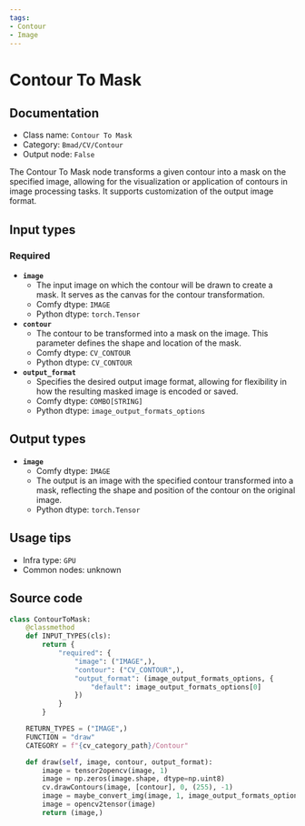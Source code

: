 ```yaml
---
tags:
- Contour
- Image
---
```


# Contour To Mask
## Documentation
- Class name: `Contour To Mask`
- Category: `Bmad/CV/Contour`
- Output node: `False`

The Contour To Mask node transforms a given contour into a mask on the specified image, allowing for the visualization or application of contours in image processing tasks. It supports customization of the output image format.
## Input types
### Required
- **`image`**
    - The input image on which the contour will be drawn to create a mask. It serves as the canvas for the contour transformation.
    - Comfy dtype: `IMAGE`
    - Python dtype: `torch.Tensor`
- **`contour`**
    - The contour to be transformed into a mask on the image. This parameter defines the shape and location of the mask.
    - Comfy dtype: `CV_CONTOUR`
    - Python dtype: `CV_CONTOUR`
- **`output_format`**
    - Specifies the desired output image format, allowing for flexibility in how the resulting masked image is encoded or saved.
    - Comfy dtype: `COMBO[STRING]`
    - Python dtype: `image_output_formats_options`
## Output types
- **`image`**
    - Comfy dtype: `IMAGE`
    - The output is an image with the specified contour transformed into a mask, reflecting the shape and position of the contour on the original image.
    - Python dtype: `torch.Tensor`
## Usage tips
- Infra type: `GPU`
- Common nodes: unknown


## Source code
```python
class ContourToMask:
    @classmethod
    def INPUT_TYPES(cls):
        return {
            "required": {
                "image": ("IMAGE",),
                "contour": ("CV_CONTOUR",),
                "output_format": (image_output_formats_options, {
                    "default": image_output_formats_options[0]
                })
            }
        }

    RETURN_TYPES = ("IMAGE",)
    FUNCTION = "draw"
    CATEGORY = f"{cv_category_path}/Contour"

    def draw(self, image, contour, output_format):
        image = tensor2opencv(image, 1)
        image = np.zeros(image.shape, dtype=np.uint8)
        cv.drawContours(image, [contour], 0, (255), -1)
        image = maybe_convert_img(image, 1, image_output_formats_options_map[output_format])
        image = opencv2tensor(image)
        return (image,)

```
